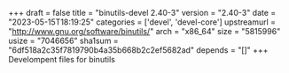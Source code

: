 +++
draft = false
title = "binutils-devel 2.40-3"
version = "2.40-3"
date = "2023-05-15T18:19:25"
categories = ['devel', 'devel-core']
upstreamurl = "http://www.gnu.org/software/binutils/"
arch = "x86_64"
size = "5815996"
usize = "7046656"
sha1sum = "6df518a2c35f7819790b4a35b668b2c2ef5682ad"
depends = "[]"
+++
Develompent files for binutils